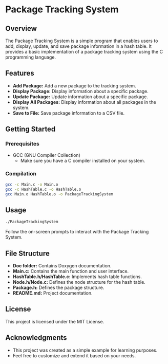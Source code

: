# Package Tracking System

## Overview

The Package Tracking System is a simple program that enables users to add, display, update, and save package information in a hash table. It provides a basic implementation of a package tracking system using the C programming language.

## Features

- **Add Package:** Add a new package to the tracking system.
- **Display Package:** Display information about a specific package.
- **Update Package:** Update information about a specific package.
- **Display All Packages:** Display information about all packages in the system.
- **Save to File:** Save package information to a CSV file.

## Getting Started

### Prerequisites

- GCC (GNU Compiler Collection)
  - Make sure you have a C compiler installed on your system.

### Compilation

```bash
gcc -c Main.c -o Main.o
gcc -c HashTable.c -o HashTable.o
gcc Main.o HashTable.o -o PackageTrackingSystem
```

## Usage

```bash
./PackageTrackingSystem
```

Follow the on-screen prompts to interact with the Package Tracking System.

## File Structure
- **Doc folder:** Contains Doxygen documentation.
- **Main.c:** Contains the main function and user interface.
- **HashTable.h/HashTable.c:** Implements hash table functions.
- **Node.h/Node.c:** Defines the node structure for the hash table.
- **Package.h:** Defines the package structure.
- **README.md:** Project documentation.

## License

This project is licensed under the MIT License.

## Acknowledgments

- This project was created as a simple example for learning purposes.
- Feel free to customize and extend it based on your needs.
